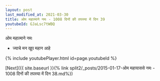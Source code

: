 ```yaml
---
layout: post
last_modified_at: 2021-03-30
title: ओम महात्माने नमः - 1008 दिनों की तपस्या में दिन 39
youtubeId: GJaLsc7tWBQ
---
```

 
 
 ओम महात्माने नमः  
 
 -  ज्याचे मन खूप महान आहे 
 
  
 
  
 
 
 
 
 
 


{% include youtubePlayer.html id=page.youtubeId %}
 
[Next]({{ site.baseurl }}{% link  split2/_posts/2015-01-17-ओम महायाससे नमः - 1008 दिनों की तपस्या में दिन 38.md%})
 
